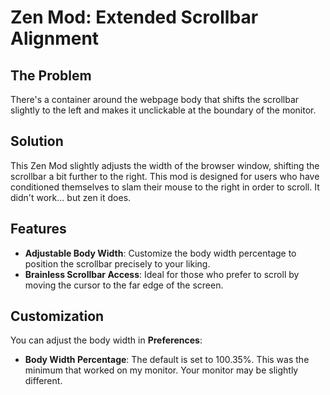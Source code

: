 
# Zen Mod: Extended Scrollbar Alignment

## The Problem

There's a container around the webpage body that shifts the scrollbar slightly to the left and makes it unclickable at the boundary of the monitor.

## Solution

This Zen Mod slightly adjusts the width of the browser window, shifting the scrollbar a bit further to the right. This mod is designed for users who have conditioned themselves to slam their mouse to the right in order to scroll. It didn't work... but zen it does.

## Features

- **Adjustable Body Width**: Customize the body width percentage to position the scrollbar precisely to your liking.
- **Brainless Scrollbar Access**: Ideal for those who prefer to scroll by moving the cursor to the far edge of the screen.

## Customization

You can adjust the body width in **Preferences**:
- **Body Width Percentage**: The default is set to 100.35%. This was the minimum that worked on my monitor. Your monitor may be slightly different.

